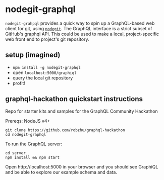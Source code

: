 # nodegit-graphql
`nodegit-grahpql` provides a quick way to spin up
a GraphQL-based web client for git, using
[`nodegit`](http://www.nodegit.org/). The GraphQL interface is a strict
subset of GitHub's graphql API. This could be used to make a local,
project-specific web front end to project's git repository.

## setup (imagined)
* `npm install -g nodegit-graphql`
* open `localhost:5000/graphiql`
* query the local git repository
* profit!

## graphql-hackathon quickstart instructions
Repo for starter kits and samples for the GraphQL Community Hackathon

Prereqs: NodeJS v4+

```
git clone https://github.com/robzhu/graphql-hackathon
cd nodegit-graphql
```

To run the GraphQL server:

```
cd server
npm install && npm start
```
Open http://localhost:5000 in your browser and you should see GraphiQL and be able to explore our example schema and data.
